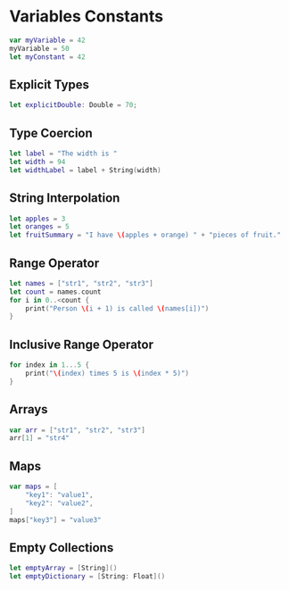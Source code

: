 # Variables Constants

```swift
var myVariable = 42
myVariable = 50
let myConstant = 42
```

## Explicit Types

```swift
let explicitDouble: Double = 70;
```

## Type Coercion

```swift
let label = "The width is "
let width = 94
let widthLabel = label + String(width)
```

## String Interpolation

```swift
let apples = 3
let oranges = 5
let fruitSummary = "I have \(apples + orange) " + "pieces of fruit."
```

## Range Operator

```swift
let names = ["str1", "str2", "str3"]
let count = names.count
for i in 0..<count {
	print("Person \(i + 1) is called \(names[i])")
}
```

## Inclusive Range Operator

```swift
for index in 1...5 {
	print("\(index) times 5 is \(index * 5)")
}
```

## Arrays

```swift
var arr = ["str1", "str2", "str3"]
arr[1] = "str4"
```

## Maps

```swift
var maps = [
	"key1": "value1",
	"key2": "value2",
]
maps["key3"] = "value3"
```

## Empty Collections

```swift
let emptyArray = [String]()
let emptyDictionary = [String: Float]()
```